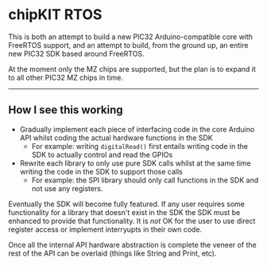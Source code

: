 chipKIT RTOS
============

This is both an attempt to build a new PIC32 Arduino-compatible core with FreeRTOS support, and an attempt to build, from the ground up,
an entire new PIC32 SDK based around FreeRTOS.

At the moment only the MZ chips are supported, but the plan is to expand it to all other PIC32 MZ chips in time.

----

How I see this working
----------------------

* Gradually implement each piece of interfacing code in the core Arduino API whilst coding the actual hardware functions in the SDK
  * For example: writing `digitalRead()` first entails writing code in the SDK to actually control and read the GPIOs
* Rewrite each library to only use pure SDK calls whilst at the same time writing the code in the SDK to support those calls
  * For example: the SPI library should only call functions in the SDK and not use any registers.

Eventually the SDK will become fully featured. If any user requires some functionality for a library that doesn't exist in the SDK
the SDK must be enhanced to provide that functionality. It is *not* OK for the user to use direct register access or implement
interryupts in their own code.

Once all the internal API hardware abstraction is complete the veneer of the rest of the API can be overlaid (things like String and Print, etc).
